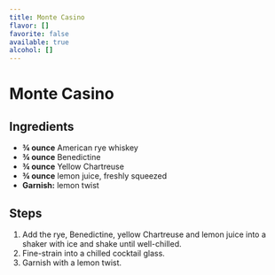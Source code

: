```yaml
---
title: Monte Casino
flavor: []
favorite: false
available: true
alcohol: []
---
```

# Monte Casino

## Ingredients
- **¾ ounce** American rye whiskey
- **¾ ounce** Benedictine
- **¾ ounce** Yellow Chartreuse
- **¾ ounce** lemon juice, freshly squeezed
- **Garnish:** lemon twist

## Steps
1. Add the rye, Benedictine, yellow Chartreuse and lemon juice into a shaker with ice and shake until well-chilled.
2. Fine-strain into a chilled cocktail glass.
3. Garnish with a lemon twist.




